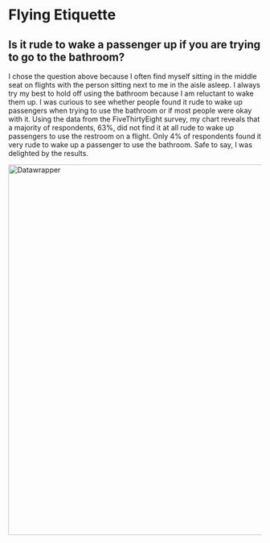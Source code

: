 # Flying Etiquette
## Is it rude to wake a passenger up if you are trying to go to the bathroom?
I chose the question above because I often find myself sitting in the middle seat on flights with the person sitting next to me in the aisle asleep. I always try my best to hold off using the bathroom because I am reluctant to wake them up. I was curious to see whether people found it rude to wake up passengers when trying to use the bathroom or if most people were okay with it. Using the data from the FiveThirtyEight survey, my chart reveals that a majority of respondents, 63%, did not find it at all rude to wake up passengers to use the restroom on a flight. Only 4% of respondents found it very rude to wake up a passenger to use the bathroom. Safe to say, I was delighted by the results.

<img width="737" alt="Datawrapper" src="https://github.com/user-attachments/assets/97fcc5ca-307d-48f9-96af-649300781456">
